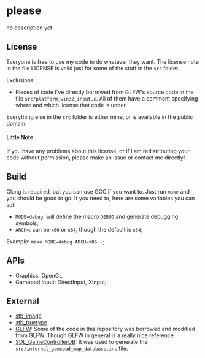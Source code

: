 # please
no description yet

## License
Everyone is free to use my code to do whatever they want.
The license note in the file LICENSE is valid just for some of the stuff in the `src` folder.

Exclusions:
- Pieces of code I've directly borrowed from GLFW's source code in the file `src/platform_win32_input.c`. All of them have a comment specifying where and which license that code is under.

Everything else in the `src` folder is either mine, or is available in the public domain.

#### Little Note
If you have any problems about this license, or if I am redistributing your code without permission, please make an issue or contact me directly!

## Build
Clang is required, but you can use GCC if you want to. Just run `make` and you should be good to go.
If you need to, here are some variables you can set:
* `MODE=debug`: will define the macro `DEBUG` and generate debugging symbols;
* `ARCH=`: can be `x86` or `x64`, though the default is `x64`;

Example: `make MODE=debug ARCH=x86 -j`

## APIs
* Graphics: OpenGL;
* Gamepad Input: DirectInput, XInput;

## External
* [stb_image](https://github.com/nothings/stb/blob/master/stb_image.h)
* [stb_truetype](https://github.com/nothings/stb/blob/master/stb_truetype.h)
* [GLFW](https://github.com/glfw/glfw): Some of the code in this repository was borrowed and modified from GLFW. Though GLFW in general is a really nice reference.
* [SDL_GameControllerDB](https://github.com/gabomdq/SDL_GameControllerDB): It was used to generate the `src/internal_gamepad_map_database.inc` file.